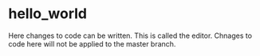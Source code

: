 # hello_world

Here changes to code can be written. This is called the editor.
Chnages to code here will not be applied to the master branch.
